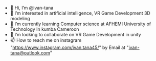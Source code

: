 - 👋 Hi, I’m @ivan-tana
- 👀 I’m interested in artificial intelligence, VR Game Development 3D modeling
- 🌱 I’m currently learning Computer science at AFHEMI University of Technology In kumba Cameroon
- 💞️ I’m looking to collaborate on VR Game Development in unity
- 📫 How to reach me on instagram "https://www.instagram.com/ivan.tana45/" by Email at "ivan-tana@outlook.com"

<!---
ivan-tana/ivan-tana is a ✨ special ✨ repository because its `README.md` (this file) appears on your GitHub profile.
You can click the Preview link to take a look at your changes.
--->
